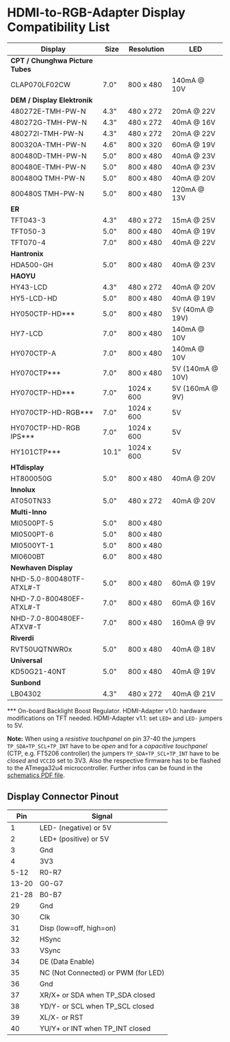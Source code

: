 # HDMI-to-RGB-Adapter Display Compatibility List

Display                          | Size  | Resolution | LED
-------------------------------- | ----- | ---------- | -----------
**CPT / Chunghwa Picture Tubes** |       |            |
 CLAP070LF02CW                   |  7.0" |  800 x 480 | 140mA @ 10V
**DEM / Display Elektronik**     |       |            |
 480272E-TMH-PW-N                |  4.3" |  480 x 272 |  20mA @ 22V
 480272G-TMH-PW-N                |  4.3" |  480 x 272 |  40mA @ 16V
 480272I-TMH-PW-N                |  4.3" |  480 x 272 |  20mA @ 22V
 800320A-TMH-PW-N                |  4.6" |  800 x 320 |  60mA @ 19V
 800480D-TMH-PW-N                |  5.0" |  800 x 480 |  40mA @ 23V
 800480E-TMH-PW-N                |  5.0" |  800 x 480 |  40mA @ 23V
 800480Q TMH-PW-N                |  5.0" |  800 x 480 |  40mA @ 20V
 800480S TMH-PW-N                |  5.0" |  800 x 480 | 120mA @ 13V
**ER**                           |       |            |
 TFT043-3                        |  4.3" |  480 x 272 |  15mA @ 25V
 TFT050-3                        |  5.0" |  800 x 480 |  40mA @ 19V
 TFT070-4                        |  7.0" |  800 x 480 |  40mA @ 22V
**Hantronix**                    |       |            |
 HDA500-GH                       |  5.0" |  800 x 480 |  40mA @ 23V
**HAOYU**                        |       |            |
 HY43-LCD                        |  4.3" |  480 x 272 |  40mA @ 20V
 HY5-LCD-HD                      |  5.0" |  800 x 480 |  40mA @ 19V
 HY050CTP-HD***                  |  5.0" |  800 x 480 | 5V (40mA @ 19V)
 HY7-LCD                         |  7.0" |  800 x 480 | 140mA @ 10V
 HY070CTP-A                      |  7.0" |  800 x 480 | 140mA @ 10V
 HY070CTP***                     |  7.0" |  800 x 480 | 5V (140mA @ 10V)
 HY070CTP-HD***                  |  7.0" | 1024 x 600 | 5V (160mA @  9V)
 HY070CTP-HD-RGB***              |  7.0" | 1024 x 600 | 5V
 HY070CTP-HD-RGB IPS***          |  7.0" | 1024 x 600 | 5V
 HY101CTP***                     | 10.1" | 1024 x 600 | 5V
**HTdisplay**                    |       |            |
 HT800050G                       |  5.0" |  800 x 480 |  40mA @ 20V
**Innolux**                      |       |            |
 AT050TN33                       |  5.0" |  480 x 272 |  40mA @ 20V
**Multi-Inno**                   |       |            |
 MI0500PT-5                      |  5.0" |  800 x 480 |
 MI0500PT-6                      |  5.0" |  800 x 480 |
 MI0500YT-1                      |  5.0" |  800 x 480 |
 MI0600BT                        |  6.0" |  800 x 480 |
**Newhaven Display**             |       |            |
 NHD-5.0-800480TF-ATXL#-T        |  5.0" |  800 x 480 |  60mA @ 19V
 NHD-7.0-800480EF-ATXL#-T        |  7.0" |  800 x 480 |  60mA @ 16V
 NHD-7.0-800480EF-ATXV#-T        |  7.0" |  800 x 480 | 160mA @  9V
**Riverdi**                      |       |            |
 RVT50UQTNWR0x                   |  5.0" |  800 x 480 |  40mA @ 18V
**Universal**                    |       |            |
 KD50G21-40NT                    |  5.0" |  800 x 480 |  40mA @ 19V
**Sunbond**                      |       |            |
 LB04302                         |  4.3" |  480 x 272 |  40mA @ 21V

*** On-board Backlight Boost Regulator. HDMI-Adapter v1.0: hardware modifications on TFT needed. HDMI-Adapter v1.1: set ```LED+``` and ```LED-``` jumpers to 5V.

**Note:**
When using a *resistive touchpanel* on pin 37-40 the jumpers ```TP_SDA+TP_SCL+TP_INT``` have to be *open* and
for a *capacitive touchpanel* (CTP, e.g. FT5206 controller) the jumpers ```TP_SDA+TP_SCL+TP_INT``` have to be *closed* and ```VCCIO``` set to 3V3.
Also the respective firmware has to be flashed to the ATmega32u4 microcontroller.
Further infos can be found in the [schematics PDF file](https://github.com/watterott/HDMI-Display/tree/master/hardware).


## Display Connector Pinout

Pin    | Signal
------ | ------
  1    | LED- (negative) or 5V
  2    | LED+ (positive) or 5V
  3    | Gnd
  4    | 3V3
  5-12 | R0-R7
 13-20 | G0-G7
 21-28 | B0-B7
 29    | Gnd
 30    | Clk
 31    | Disp (low=off, high=on)
 32    | HSync
 33    | VSync
 34    | DE (Data Enable)
 35    | NC (Not Connected) or PWM (for LED)
 36    | Gnd
 37    | XR/X+ or SDA when TP_SDA closed
 38    | YD/Y- or SCL when TP_SCL closed
 39    | XL/X- or RST
 40    | YU/Y+ or INT when TP_INT closed
